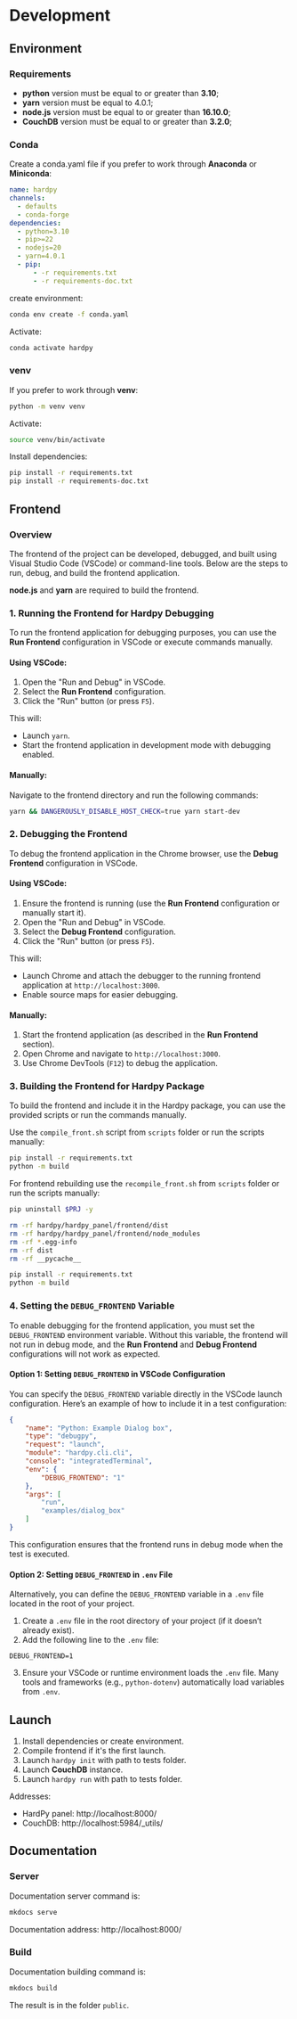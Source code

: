 # Development

## Environment

### Requirements

* **python** version must be equal to or greater than  **3.10**;
* **yarn** version must be equal to 4.0.1;
* **node.js** version must be equal to or greater than **16.10.0**;
* **CouchDB** version must be equal to or greater than **3.2.0**;

### Conda

Create a conda.yaml file if you prefer to work through **Anaconda** or **Miniconda**:

```yaml
name: hardpy
channels:
  - defaults
  - conda-forge
dependencies:
  - python=3.10
  - pip>=22
  - nodejs=20
  - yarn=4.0.1
  - pip:
      - -r requirements.txt
      - -r requirements-doc.txt
```

create environment:

```bash
conda env create -f conda.yaml
```

Activate:

```bash
conda activate hardpy
```

### venv

If you prefer to work through **venv**:

```bash
python -m venv venv
```

Activate:

```bash
source venv/bin/activate
```

Install dependencies:

```bash
pip install -r requirements.txt
pip install -r requirements-doc.txt
```

## Frontend

### Overview
The frontend of the project can be developed, debugged, and built using Visual Studio Code (VSCode) or command-line tools. 
Below are the steps to run, debug, and build the frontend application.

**node.js** and **yarn** are required to build the frontend.

### 1. Running the Frontend for Hardpy Debugging
To run the frontend application for debugging purposes, you can use the **Run Frontend** configuration in VSCode or execute commands manually.

#### Using VSCode:
1. Open the "Run and Debug" in VSCode.
2. Select the **Run Frontend** configuration.
3. Click the "Run" button (or press `F5`).

This will:
- Launch `yarn`.
- Start the frontend application in development mode with debugging enabled.

#### Manually:
Navigate to the frontend directory and run the following commands:
```bash
yarn && DANGEROUSLY_DISABLE_HOST_CHECK=true yarn start-dev
```

### 2. Debugging the Frontend
To debug the frontend application in the Chrome browser, use the **Debug Frontend** configuration in VSCode.

#### Using VSCode:
1. Ensure the frontend is running (use the **Run Frontend** configuration or manually start it).
2. Open the "Run and Debug" in VSCode.
3. Select the **Debug Frontend** configuration.
4. Click the "Run" button (or press `F5`).

This will:
- Launch Chrome and attach the debugger to the running frontend application at `http://localhost:3000`.
- Enable source maps for easier debugging.

#### Manually:
1. Start the frontend application (as described in the **Run Frontend** section).
2. Open Chrome and navigate to `http://localhost:3000`.
3. Use Chrome DevTools (`F12`) to debug the application.


### 3. Building the Frontend for Hardpy Package
To build the frontend and include it in the Hardpy package, you can use the provided scripts or run the commands manually.

Use the `compile_front.sh` script from `scripts` folder
or run the scripts manually:

```bash
pip install -r requirements.txt
python -m build
```

For frontend rebuilding use the `recompile_front.sh` from `scripts` folder
or run the scripts manually:

```bash
pip uninstall $PRJ -y

rm -rf hardpy/hardpy_panel/frontend/dist
rm -rf hardpy/hardpy_panel/frontend/node_modules
rm -rf *.egg-info
rm -rf dist
rm -rf __pycache__

pip install -r requirements.txt
python -m build
```

### 4. Setting the `DEBUG_FRONTEND` Variable
To enable debugging for the frontend application, you must set the `DEBUG_FRONTEND` environment variable. 
Without this variable, the frontend will not run in debug mode, and the **Run Frontend** and **Debug Frontend** configurations will not work as expected.

#### Option 1: Setting `DEBUG_FRONTEND` in VSCode Configuration
You can specify the `DEBUG_FRONTEND` variable directly in the VSCode launch configuration. 
Here’s an example of how to include it in a test configuration:

```json
{
    "name": "Python: Example Dialog box",
    "type": "debugpy",
    "request": "launch",
    "module": "hardpy.cli.cli",
    "console": "integratedTerminal",
    "env": {
        "DEBUG_FRONTEND": "1"
    },
    "args": [
        "run",
        "examples/dialog_box"
    ]
}
```

This configuration ensures that the frontend runs in debug mode when the test is executed.

#### Option 2: Setting `DEBUG_FRONTEND` in `.env` File
Alternatively, you can define the `DEBUG_FRONTEND` variable in a `.env` file located in the root of your project. 

1. Create a `.env` file in the root directory of your project (if it doesn’t already exist).
2. Add the following line to the `.env` file:

```env
DEBUG_FRONTEND=1
```

3. Ensure your VSCode or runtime environment loads the `.env` file. Many tools and frameworks (e.g., `python-dotenv`) automatically load variables from `.env`.

## Launch

1. Install dependencies or create environment.
2. Compile frontend if it's the first launch.
3. Launch `hardpy init` with path to tests folder.
4. Launch **CouchDB** instance.
5. Launch `hardpy run` with path to tests folder.

Addresses:

- HardPy panel: http://localhost:8000/
- CouchDB: http://localhost:5984/_utils/

## Documentation

### Server

Documentation server command is:

```bash
mkdocs serve
```

Documentation address: http://localhost:8000/

### Build

Documentation building command is:

```bash
mkdocs build
```

The result is in the folder `public`.
